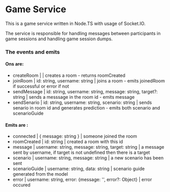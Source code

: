 # Game Service

This is a game service written in Node.TS with usage of Socket.IO.

The service is responsible for handling messages between participants in game sessions and handling game session dumps.

### The events and emits

#### Ons are: 
- createRoom | | creates a room - returns roomCreated
- joinRoom | id: string, username: string | joins a room - emits joinedRoom if successful or error if not
- sendMessage | id: string, username: string, message: string, target?: string | sends a messsage in the room id - emits message
- sendSenario | id: string, username: string, scenario: string | sends senario in room id and generates prediction - emits both scenario and scenarioGuide

#### Emits are : 
- connected | { message: string } | someone joined the room
- roomCreated | id: string | created a room with this id
- message | username: string, message: string, target: string | a message sent by username, if target is not undefined then there is a target
- scenario | username: string, message: string | a new scenario has been sent
- scenarioGuide | username: string, data: string | scenario guide generated from the model
- error | username: string, error: {message: '', error?: Object} | error occured